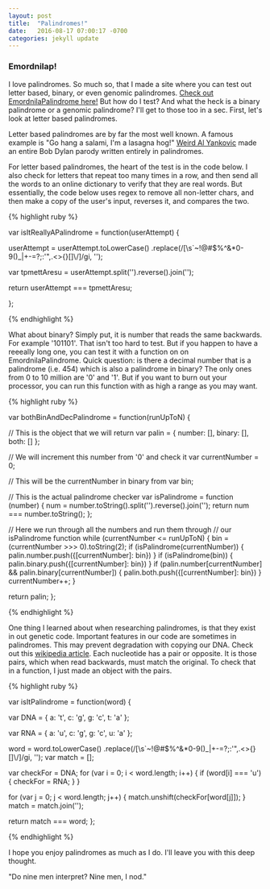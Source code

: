 ```yaml
---
layout: post
title:  "Palindromes!"
date:   2016-08-17 07:00:17 -0700
categories: jekyll update
---
```


### Emordnilap!

I love palindromes.  So much so, that I made a site where you can test out letter based, binary, or even genomic palindromes.  [Check out EmordnilaPalindrome here!](http://www.emordnilapalindro.me)  But how do I test?  And what the heck is a binary palindrome or a genomic palindrome?  I'll get to those too in a sec.  First, let's look at letter based palindromes.

Letter based palindromes are by far the most well known.  A famous example is "Go hang a salami, I'm a lasagna hog!"  [Weird Al Yankovic](https://www.youtube.com/watch?v=JUQDzj6R3p4) made an entire Bob Dylan parody written entirely in palindromes.  

For letter based palindromes, the heart of the test is in the code below.  I also check for letters that repeat too many times in a row, and then send all the words to an online dictionary to verify that they are real words.  But essentially, the code below uses regex to remove all non-letter chars, and then make a copy of the user's input, reverses it, and compares the two.  

{% highlight ruby %}

var isItReallyAPalindrome = function(userAttempt) {

  userAttempt = userAttempt.toLowerCase()
    .replace(/[\s`~!@#$%^&*0-9()_|+\-=?;:'",.<>\{\}\[\]\\\/]/gi, '');

  var tpmettAresu = userAttempt.split('').reverse().join('');

  return userAttempt === tpmettAresu;

};      

{% endhighlight %}

What about binary?  Simply put, it is  number that reads the same backwards.  For example '101101'.  That isn't too hard to test.  But if you happen to have a reeeally long one, you can test it with a function on on EmordnilaPalindrome.  Quick question:  is there a decimal number that is a palindrome (i.e. 454) which is also a palindrome in binary?  The only ones from 0 to 10 million are '0' and '1'.  But if you want to burn out your processor, you can run this function with as high a range as you may want.  

{% highlight ruby %}

var bothBinAndDecPalindrome = function(runUpToN) {

  // This is the object that we will return
  var palin = {
    number: [],
    binary: [],
    both: []
  };

  // We will increment this number from '0' and check it
  var currentNumber = 0;

  // This will be the currentNumber in binary from
  var bin;

  // This is the actual palindrome checker
  var isPalindrome = function (number) {
    num = number.toString().split('').reverse().join('');
    return num === number.toString();
  };

  // Here we run through all the numbers and run them through 
  // our isPalindrome function
  while (currentNumber <= runUpToN) {
    bin = (currentNumber >>> 0).toString(2);
    if (isPalindrome(currentNumber)) {
      palin.number.push({[currentNumber]: bin})
    }
    if (isPalindrome(bin)) {
      palin.binary.push({[currentNumber]: bin})
    }
    if (palin.number[currentNumber] && palin.binary[currentNumber]) {
      palin.both.push({[currentNumber]: bin})
    }
    currentNumber++;
  }

  return palin;
};    

{% endhighlight %}


One thing I learned about when researching palindromes, is that they exist in out genetic code.  Important features in our code are sometimes in palindromes.  This may prevent degradation with copying our DNA.  Check out this [wikipedia article](https://en.wikipedia.org/wiki/Palindromic_sequence).  Each nucleotide has a pair or opposite.  It is those pairs, which when read backwards, must match the original. To check that in a function, I just made an object with the pairs. 

{% highlight ruby %}

var isItPalindrome = function(word) {

  var DNA = {
    a: 't',
    c: 'g',
    g: 'c',
    t: 'a'
  };

  var RNA = {
    a: 'u',
    c: 'g',
    g: 'c',
    u: 'a'
  };

  word = word.toLowerCase()
    .replace(/[\s`~!@#$%^&*0-9()_|+\-=?;:'",.<>\{\}\[\]\\\/]/gi, '');
  var match = [];

  var checkFor = DNA;
  for (var i = 0; i < word.length; i++) {
    if (word[i] === 'u') {
      checkFor = RNA;
    }
  }

  for (var j = 0; j < word.length; j++) {
    match.unshift(checkFor[word[j]]);
  }
  match = match.join('');

  return match === word;
}; 

{% endhighlight %}

I hope you enjoy palindromes as much as I do.  I'll leave you with this deep thought.

"Do nine men interpret? Nine men, I nod."



[jekyll-docs]: http://jekyllrb.com/docs/home
[jekyll-gh]:   https://github.com/jekyll/jekyll
[jekyll-talk]: https://talk.jekyllrb.com/

